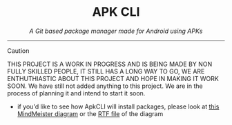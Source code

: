 <h1 align="center">
APK CLI
</h1>
<div align="center">
<em> A Git based package manager made for Android using APKs </em>
</div>

***

> [!CAUTION]
> THIS PROJECT IS A WORK IN PROGRESS AND IS BEING MADE BY NON FULLY SKILLED PEOPLE, IT STILL HAS A LONG WAY TO GO, WE ARE ENTHUTHIASTIC ABOUT THIS PROJECT AND HOPE IN MAKING IT WORK SOON.
> We have still not added anything to this project. We are in the process of planning it and intend to start it soon.

- if you'd like to see how ApkCLI will install packages, please look at [this MindMeister diagram](https://mm.tt/app/map/3347354119?t=v5Vi6lyLvk) or the [RTF file](https://github.com/Bikoil/ApkCLI/blob/main/HowAPKCLIWillWork.rtf) of the diagram
